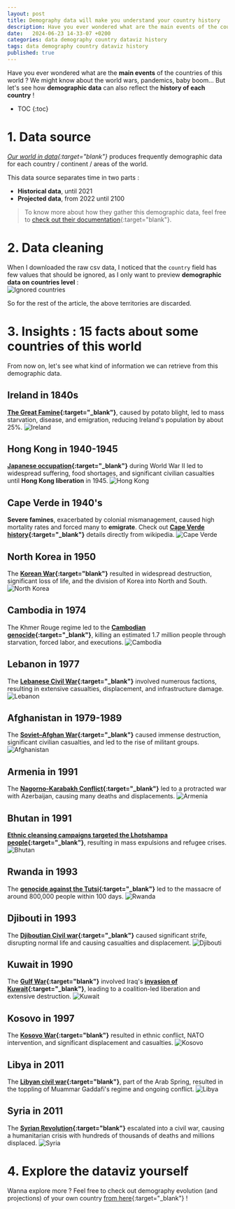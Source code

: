 ```yaml
---
layout: post
title: Demography data will make you understand your country history
description: Have you ever wondered what are the main events of the countries of this world ? We might know about the world wars, pandemics, baby boom... But let's see how demographic data can also reflect history of each country !
date:   2024-06-23 14-33-07 +0200
categories: data demography country dataviz history
tags: data demography country dataviz history
published: true
---
```


Have you ever wondered what are the **main events** of the countries of this world ? We might know about the world wars, pandemics, baby boom... But let's see how **demographic data** can also reflect the **history of each country** !

* TOC
{:toc}

# 1. Data source
_[Our world in data](https://ourworldindata.org/grapher/population-long-run-with-projections?tab=table){:target="blank"}_ produces frequently demographic data for each country / continent / areas of the world. 

This data source separates time in two parts :
- **Historical data**, until 2021
- **Projected data**, from 2022 until 2100

> To know more about how they gather this demographic data, feel free to [check out their documentation](https://ourworldindata.org/population-sources){:target="blank"}.

# 2. Data cleaning
When I downloaded the raw csv data, I noticed that the `country` field has few values that should be ignored, as I only want to preview **demographic data on countries level** :   
![Ignored countries](../assets/img/2024-06-23/ignored-areas.png)

So for the rest of the article, the above territories are discarded.


# 3. Insights : 15 facts about some countries of this world
From now on, let's  see what kind of information we can retrieve from this demographic data.

## Ireland in 1840s
**[The Great Famine](https://en.wikipedia.org/wiki/Great_Famine_(Ireland)){:target="_blank"}**, caused by potato blight, led to mass starvation, disease, and emigration, reducing Ireland's population by about 25%.
![Ireland](../assets/img/2024-06-23/ireland.png)

## Hong Kong in 1940-1945
**[Japanese occupation](https://en.wikipedia.org/wiki/Japanese_occupation_of_Hong_Kong){:target="_blank"}** during World War II led to widespread suffering, food shortages, and significant civilian casualties until **Hong Kong liberation** in 1945.
![Hong Kong](../assets/img/2024-06-23/hong-kong.png)

## Cape Verde in 1940's
**Severe famines**, exacerbated by colonial mismanagement, caused high mortality rates and forced many to **emigrate**. Check out **[Cape Verde history](https://en.wikipedia.org/wiki/Cape_Verde#History){:target="_blank"}** details directly from wikipedia.
![Cape Verde](../assets/img/2024-06-23/cape-verde.png)

## North Korea in 1950
The **[Korean War](https://en.wikipedia.org/wiki/Korean_War){:target="blank"}** resulted in widespread destruction, significant loss of life, and the division of Korea into North and South. 
![North Korea](../assets/img/2024-06-23/north-korea.png)

## Cambodia in 1974
The Khmer Rouge regime led to the **[Cambodian genocide](https://en.wikipedia.org/wiki/Cambodian_genocide){:target="_blank"}**, killing an estimated 1.7 million people through starvation, forced labor, and executions.
![Cambodia](../assets/img/2024-06-23/cambodia.png)

## Lebanon in 1977
The **[Lebanese Civil War](https://en.wikipedia.org/wiki/Lebanese_Civil_War){:target="_blank"}** involved numerous factions, resulting in extensive casualties, displacement, and infrastructure damage. 
![Lebanon](../assets/img/2024-06-23/lebanon.png)

## Afghanistan in 1979-1989
The **[Soviet–Afghan War](https://en.wikipedia.org/wiki/Soviet%E2%80%93Afghan_War){:target="_blank"}** caused immense destruction, significant civilian casualties, and led to the rise of militant groups.
![Afghanistan](../assets/img/2024-06-23/afghanistan.png)

## Armenia in 1991
The **[Nagorno-Karabakh Conflict](https://en.wikipedia.org/wiki/Nagorno-Karabakh_conflict){:target="_blank"}** led to a protracted war with Azerbaijan, causing many deaths and displacements.
![Armenia](../assets/img/2024-06-23/armenia.png)

## Bhutan in 1991
**[Ethnic cleansing campaigns targeted the Lhotshampa people](https://en.wikipedia.org/wiki/Bhutanese_refugees){:target="_blank"}**, resulting in mass expulsions and refugee crises.
![Bhutan](../assets/img/2024-06-23/bhutan.png)

## Rwanda in 1993
The **[genocide against the Tutsi](https://en.wikipedia.org/wiki/Rwandan_genocide){:target="_blank"}** led to the massacre of around 800,000 people within 100 days.
![Rwanda](../assets/img/2024-06-23/rwanda.png)

## Djibouti in 1993
The **[Djiboutian Civil war](https://en.wikipedia.org/wiki/Djiboutian_Civil_War){:target="_blank"}** caused significant strife, disrupting normal life and causing casualties and displacement. 
![Djibouti](../assets/img/2024-06-23/djibouti.png)

## Kuwait in 1990
The **[Gulf War](https://en.wikipedia.org/wiki/Gulf_War){:target="blank"}** involved Iraq's **[invasion of Kuwait](https://en.wikipedia.org/wiki/Gulf_War#Invasion_of_Kuwait){:target="_blank"}**, leading to a coalition-led liberation and extensive destruction.
![Kuwait](../assets/img/2024-06-23/kuwait.png)

## Kosovo in 1997
The **[Kosovo War](https://en.wikipedia.org/wiki/Kosovo_War){:target="blank"}** resulted in ethnic conflict, NATO intervention, and significant displacement and casualties.
![Kosovo](../assets/img/2024-06-23/kosovo.png)

## Libya in 2011
The **[Libyan civil war](https://en.wikipedia.org/wiki/Libyan_Civil_War_(2011)){:target="blank"}**, part of the Arab Spring, resulted in the toppling of Muammar Gaddafi's regime and ongoing conflict.
![Libya](../assets/img/2024-06-23/libya.png)

## Syria in 2011
The **[Syrian Revolution](https://en.wikipedia.org/wiki/Syrian_Civil_War){:target="blank"}** escalated into a civil war, causing a humanitarian crisis with hundreds of thousands of deaths and millions displaced.
![Syria](../assets/img/2024-06-23/syria.png)


# 4. Explore the dataviz yourself
Wanna explore more ? Feel free to check out demography evolution (and projections) of your own country [from here](https://jadynekena.com/projets-donnees-ouvertes/?id=see-what-happened-in-your-country-history-this-year&src=84b58af7-5bd1-427b-92f5-a7b2ee9a7b6a){:target="_blank"} !
